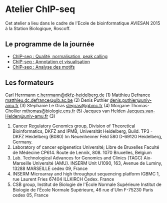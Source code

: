 # Atelier ChIP-seq

Cet atelier a lieu dans le cadre de l'Ecole de bioinformatique AVIESAN 2015 à la Station Biologique, Roscoff.

## Le programme de la journée

* [ChIP-seq : Qualité, normalisation, peak calling](Peak-Calling.html)
* [ChIP-seq : Annotation et visualisation](Annotation.html)
* [ChIP-seq : Analyse des motifs](Motifs.html)

## Les formateurs
Carl Herrmann <c.herrmann@dkfz-heidelberg.de> (1)
Matthieu Defrance <matthieu.dc.defrance@ulb.ac.be> (2)
Denis Puthier <denis.puthier@univ-amu.fr> (3)
Stephanie Le Gras <slegras@igbmc.fr> (4)
Morgane Thomas-Chollier <mthomas@biologie.ens.fr> (5)
Jacques van Helden <Jacques.van-Helden@univ-amu.fr> (3)

1. Cancer Regulatory Genomics group, Division of Theoretical Bioinformatics, DKFZ and IPMB, Universität Heidelberg, Build. TP3 - DKFZ Heidelberg (B080) Im Neuenheimer Feld 580 D-69120 Heidelberg, Germany.
2. Laboratory of cancer epigenetics Université; Libre de Bruxelles Faculté de Médecine CP614. Route de Lennik, 808. 1070 Bruxelles, Belgium
3. Lab. Technological Advances for Genomics and Clinics (TAGC) Aix-Marseille Université (AMU). INSERM Unit U1090, 163, Avenue de Luminy, 13288 MARSEILLE cedex 09, France
4. INSERM Microarray and high throughput sequencing platform IGBMC 1, rue Laurent Fries 67404 ILLKIRCH Cedex. France
5. CSB group, Institut de Biologie de l'École Normale Supérieure Institut de Biologie de l'École Normale Supérieure, 46 rue d'Ulm F-75230 Paris cedex 05, France